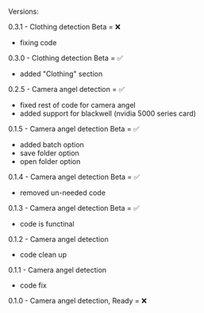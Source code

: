 Versions:

0.3.1 - Clothing detection Beta = ❌
 - fixing code

0.3.0 - Clothing detection Beta = ✅
 - added "Clothing" section

0.2.5 - Camera angel detection = ✅
 - fixed rest of code for camera angel
 - added support for blackwell (nvidia 5000 series card)

0.1.5 - Camera angel detection Beta = ✅
 - added batch option
 - save folder option
 - open folder option

0.1.4 - Camera angel detection Beta = ✅
 - removed un-needed code

0.1.3 - Camera angel detection Beta = ✅
 - code is functinal

0.1.2 - Camera angel detection
- code clean up

0.1.1 - Camera angel detection 
 - code fix

0.1.0 - Camera angel detection, Ready = ❌